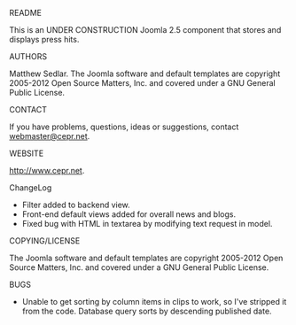 README

This is an UNDER CONSTRUCTION Joomla 2.5 component that stores and displays press hits.

AUTHORS

Matthew Sedlar. The Joomla software and default templates are copyright 2005-2012 Open Source Matters, Inc. and covered under a GNU General Public License.

CONTACT

  If you have problems, questions, ideas or suggestions, contact webmaster@cepr.net. 
  
WEBSITE

  http://www.cepr.net.
  
ChangeLog

* Filter added to backend view.
* Front-end default views added for overall news and blogs.
* Fixed bug with HTML in textarea by modifying text request in model.

COPYING/LICENSE

  The Joomla software and default templates are copyright 2005-2012 Open Source Matters, Inc. and covered under a GNU General Public License.
  
BUGS

 * Unable to get sorting by column items in clips to work, so I've stripped it from the code. Database query sorts by descending published date.

